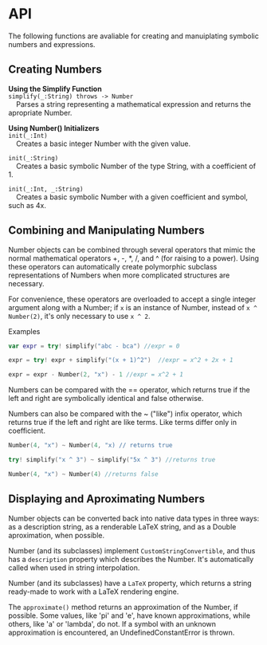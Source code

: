 # API
The following functions are avaliable for creating and manuiplating symbolic numbers and expressions.

## Creating Numbers
**Using the Simplify Function**<br />
`simplify(_:String) throws -> Number`<br />
&nbsp;&nbsp;&nbsp;&nbsp;Parses a string representing a mathematical expression and returns the apropriate Number.

**Using Number() Initializers**<br>
`init(_:Int)`<br />
&nbsp;&nbsp;&nbsp;&nbsp;Creates a basic integer Number with the given value.

`init(_:String)`<br />
&nbsp;&nbsp;&nbsp;&nbsp;Creates a basic symbolic Number of the type String, with a coefficient of 1.

`init(_:Int, _:String)`<br />
&nbsp;&nbsp;&nbsp;&nbsp;Creates a basic symbolic Number with a given coefficient and symbol, such as 4x.

## Combining and Manipulating Numbers
Number objects can be combined through several operators that mimic the normal mathematical operators +, -, *, /, and ^ (for raising to a power).  Using these operators can automatically create polymorphic subclass representations of Numbers when more complicated structures are necessary.

For convenience, these operators are overloaded to accept a single integer argument along with a Number; if `x` is an instance of Number, instead of `x ^ Number(2)`, it's only necessary to use `x ^ 2`.

Examples
```Swift
var expr = try! simplify("abc - bca") //expr = 0

expr = try! expr + simplify("(x + 1)^2")  //expr = x^2 + 2x + 1

expr = expr - Number(2, "x") - 1 //expr = x^2 + 1
```

Numbers can be compared with the == operator, which returns true if the left and right are symbolically identical and false otherwise.

Numbers can also be compared with the ~ ("like") infix operator, which returns true if the left and right are like terms.  Like terms differ only in coefficient. 
```Swift
Number(4, "x") ~ Number(4, "x) // returns true

try! simplify("x ^ 3") ~ simplify("5x ^ 3") //returns true

Number(4, "x") ~ Number(4) //returns false
```

## Displaying and Aproximating Numbers
Number objects can be converted back into native data types in three ways: as a description string, as a renderable LaTeX string, and as a Double aproximation, when possible.

Number (and its subclasses) implement `CustomStringConvertible`, and thus has a `description` property which describes the Number.  It's automatically called when used in string interpolation.

Number (and its subclasses) have a `LaTeX` property, which returns a string ready-made to work with a LaTeX rendering engine.

The `approximate()` method returns an approximation of the Number, if possible.  Some values, like 'pi' and 'e', have known approximations, while others, like 'a' or 'lambda', do not.  If a symbol with an unknown approximation is encountered, an UndefinedConstantError is thrown.
